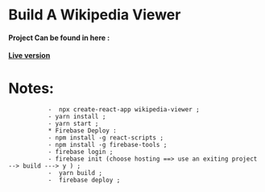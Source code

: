 # Build A Wikipedia Viewer


#### Project Can be found in here :
 **[Live version](https://wikipedia-viewer-92c3d.web.app/)**
 
 
 # Notes:
 
 ```
            -  npx create-react-app wikipedia-viewer ;
            - yarn install ;
            - yarn start ;
            * Firebase Deploy :
            - npm install -g react-scripts ;
            - npm install -g firebase-tools ;
            - firebase login ;
            - firebase init (choose hosting ==> use an exiting project --> build ---> y ) ;
            -  yarn build ;
            -  firebase deploy ;

```
